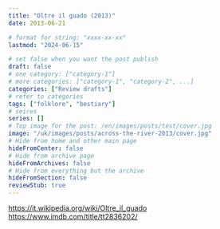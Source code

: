```yaml
---
title: "Oltre il guado (2013)"
date: 2013-06-21

# format for string: "xxxx-xx-xx"
lastmod: "2024-06-15"

# set false when you want the post publish
draft: false
# one category: ["category-1"]
# more categories: ["category-1", "category-2", ...]
categories: ["Review drafts"]
# refer to categories
tags: ["folklore", "bestiary"]
# seires
series: []
# Top image for the post: /en/images/posts/test/cover.jpg
image: "/uk/images/posts/across-the-river-2013/cover.jpg"
# Hide from home and other main page
hideFromCenter: false
# Hide from archive page
hideFromArchives: false
# Hide from everything but the archive
hideFromSection: false
reviewStub: true
---
```

https://it.wikipedia.org/wiki/Oltre_il_guado
https://www.imdb.com/title/tt2836202/
<!--more-->